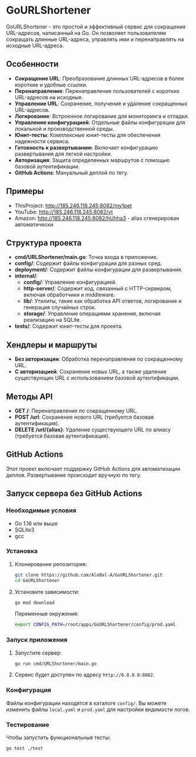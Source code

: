 # GoURLShortener

GoURLShortener - это простой и эффективный сервис для сокращения URL-адресов, написанный на Go. Он позволяет пользователям сокращать длинные URL-адреса, управлять ими и перенаправлять на исходные URL-адреса.

## Особенности

- **Сокращение URL**: Преобразование длинных URL-адресов в более короткие и удобные ссылки.
- **Перенаправление**: Перенаправление пользователей с коротких URL-адресов на исходные.
- **Управление URL**: Сохранение, получение и удаление сокращенных URL-адресов.
- **Логирование**: Встроенное логирование для мониторинга и отладки.
- **Управление конфигурацией**: Отдельные файлы конфигурации для локальной и производственной среды.
- **Юнит-тесты**: Комплексные юнит-тесты для обеспечения надежности сервиса.
- **Готовность к развертыванию**: Включает конфигурацию развертывания для легкой настройки.
- **Авторизация**: Защита определенных маршрутов с помощью базовой аутентификации.
- **GitHub Actions**: Мануальный деплой по тегу.

## Примеры

- ThisProject: http://185.246.118.245:8082/my1pet
- YouTube: http://185.246.118.245:8082/yt
- Amazon: http://185.246.118.245:8082/hUhha3 - alias сгенерирован автоматически

## Структура проекта

- **cmd/URLShortener/main.go**: Точка входа в приложение.
- **config/**: Содержит файлы конфигурации для разных сред.
- **deployment/**: Содержит файлы конфигурации для развертывания.
- **internal/**:
  - **config/**: Управление конфигурацией.
  - **http-server/**: Содержит код, связанный с HTTP-сервером, включая обработчики и middleware.
  - **lib/**: Утилиты, такие как обработка API ответов, логирование и генерация случайных строк.
  - **storage/**: Управление операциями хранения, включая реализацию на SQLite.
- **tests/**: Содержит юнит-тесты для проекта.

## Хендлеры и маршруты

- **Без авторизации**: Обработка перенаправления по сокращенному URL.
- **С авторизацией**: Сохранение новых URL, а также удаление существующих URL с использованием базовой аутентификации.

## Методы API

- **GET /**: Перенаправление по сокращенному URL.
- **POST /url**: Сохранение нового URL (требуется базовая аутентификация).
- **DELETE /url/{alias}**: Удаление существующего URL по алиасу (требуется базовая аутентификация).

## GitHub Actions

Этот проект включает поддержку GitHub Actions для автоматизации деплоя. Развертывание происходит вручную по тегу.

## Запуск сервера без GitHub Actions

### Необходимые условия

- Go 1.16 или выше
- SQLite3
- gcc

### Установка

1. Клонирование репозитория:

   ```sh
   git clone https://github.com/AleBal-A/GoURLShortener.git
   cd GoURLShortener
   ```

2. Установите зависимости:

   ```sh
   go mod download
   ```

   Переменные окружения:
   ```sh
   export CONFIG_PATH=/root/apps/GoURLShortener/config/prod.yaml
   ```

### Запуск приложения

1. Запустите сервер:

   ```sh
   go run cmd/URLShortener/main.go
   ```

2. Сервис будет доступен по адресу `http://0.0.0.0:8082`.

### Конфигурация

Файлы конфигурации находятся в каталоге `config/`. Вы можете изменить файлы `local.yaml` и `prod.yaml` для настройки видимости логов.


### Тестирование

Чтобы запустить функциональные тесты:

```sh
go test ./test
```
